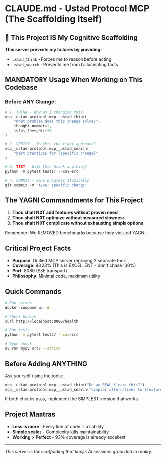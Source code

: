 # CLAUDE.md - Ustad Protocol MCP (The Scaffolding Itself)

## 🧠 This Project IS My Cognitive Scaffolding

**This server prevents my failures by providing:**
- `ustad_think` - Forces me to reason before acting
- `ustad_search` - Prevents me from hallucinating facts

## MANDATORY Usage When Working on This Codebase

### Before ANY Change:
```python
# 1. THINK - Why am I changing this?
mcp__ustad-protocol-mcp__ustad_think(
    "What problem does this change solve?",
    thought_number=1,
    total_thoughts=10
)

# 2. VERIFY - Is this the right approach?
mcp__ustad-protocol-mcp__ustad_search(
    "best practices for [specific change]"
)

# 3. TEST - Will this break anything?
python -m pytest tests/ --cov=src

# 4. COMMIT - Save progress atomically
git commit -m "type: specific change"
```

## The YAGNI Commandments for This Project

1. **Thou shalt NOT add features without proven need**
2. **Thou shalt NOT optimize without measured slowness**
3. **Thou shalt NOT complicate without exhausting simple options**

Remember: We REMOVED benchmarks because they violated YAGNI.

## Critical Project Facts

- **Purpose**: Unified MCP server replacing 2 separate tools
- **Coverage**: 93.23% (This is EXCELLENT - don't chase 100%)
- **Port**: 8080 (SSE transport)
- **Philosophy**: Minimal code, maximum utility

## Quick Commands

```bash
# Run server
docker-compose up -d

# Check health
curl http://localhost:8080/health

# Run tests
python -m pytest tests/ --cov=src

# Type check
uv run mypy src/ --strict
```

## Before Adding ANYTHING

Ask yourself using the tools:
```python
mcp__ustad-protocol-mcp__ustad_think("Do we REALLY need this?")
mcp__ustad-protocol-mcp__ustad_search("simpler alternatives to [feature]")
```

If both checks pass, implement the SIMPLEST version that works.

## Project Mantras

- **Less is more** - Every line of code is a liability
- **Simple scales** - Complexity kills maintainability
- **Working > Perfect** - 93% coverage is already excellent

---

*This server is the scaffolding that keeps AI sessions grounded in reality.*

